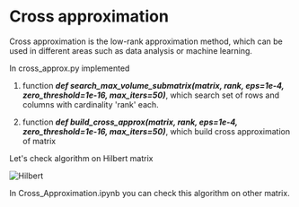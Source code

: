 # Cross approximation


Cross approximation is the low-rank approximation method, which can be used in different areas such as data analysis or machine learning.


In cross_approx.py implemented 

1. function ***def search_max_volume_submatrix(matrix, rank, eps=1e-4, zero_threshold=1e-16, max_iters=50)***, which search set of rows and columns with cardinality 'rank' each.

2. function ***def build_cross_approx(matrix, rank, eps=1e-4, zero_threshold=1e-16, max_iters=50)***, which build cross approximation of matrix


Let's check algorithm on Hilbert matrix

![Hilbert](https://raw.githubusercontent.com/3Jlou4eJluk/projects/main/cross_approximation/img/dependence_plot.png)


In Cross_Approximation.ipynb you can check this algorithm on other matrix.